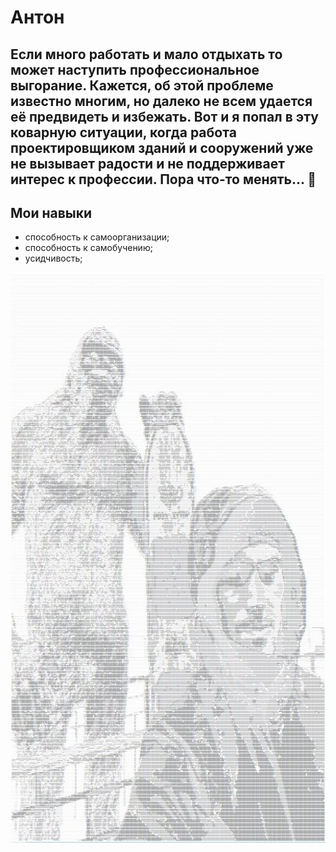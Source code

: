 # Антон
## Если много работать и мало отдыхать то может наступить профессиональное выгорание. Кажется, об этой проблеме известно многим, но далеко не всем удается её предвидеть и избежать. Вот и я попал в эту коварную ситуации, когда работа проектировщиком зданий и сооружений уже не вызывает радости и не поддерживает интерес к профессии. Пора что-то менять... :construction_worker:

## Мои навыки
* способность к самоорганизации;
* способность к самобучению;
* усидчивость;

![My own picture](https://github.com/VeymaRS/course_project_GIT/blob/master/img/My%20picture.JPG?raw=true)